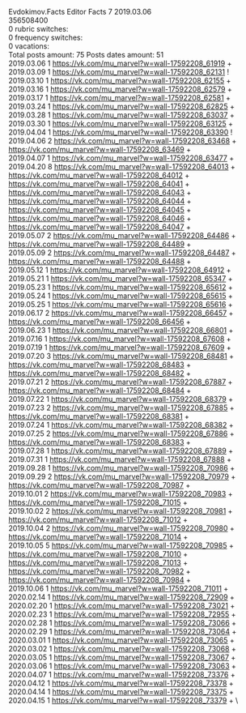 Evdokimov.Facts	Editor Facts 7 2019.03.06\
356508400\
0 rubric switches:\
0 frequency switches:\
0 vacations:\
Total posts amount: 75	Posts dates amount: 51\
2019.03.06 1 https://vk.com/mu_marvel?w=wall-17592208_61919 + \
2019.03.09 1 https://vk.com/mu_marvel?w=wall-17592208_62131 ! \
2019.03.10 1 https://vk.com/mu_marvel?w=wall-17592208_62155 + \
2019.03.16 1 https://vk.com/mu_marvel?w=wall-17592208_62579 + \
2019.03.17 1 https://vk.com/mu_marvel?w=wall-17592208_62581 + \
2019.03.24 1 https://vk.com/mu_marvel?w=wall-17592208_62825 + \
2019.03.28 1 https://vk.com/mu_marvel?w=wall-17592208_63037 + \
2019.03.30 1 https://vk.com/mu_marvel?w=wall-17592208_63125 + \
2019.04.04 1 https://vk.com/mu_marvel?w=wall-17592208_63390 ! \
2019.04.06 2 https://vk.com/mu_marvel?w=wall-17592208_63468 + https://vk.com/mu_marvel?w=wall-17592208_63469 + \
2019.04.07 1 https://vk.com/mu_marvel?w=wall-17592208_63477 + \
2019.04.20 8 https://vk.com/mu_marvel?w=wall-17592208_64013 + https://vk.com/mu_marvel?w=wall-17592208_64012 + https://vk.com/mu_marvel?w=wall-17592208_64041 + https://vk.com/mu_marvel?w=wall-17592208_64043 + https://vk.com/mu_marvel?w=wall-17592208_64044 + https://vk.com/mu_marvel?w=wall-17592208_64045 + https://vk.com/mu_marvel?w=wall-17592208_64046 + https://vk.com/mu_marvel?w=wall-17592208_64047 + \
2019.05.07 2 https://vk.com/mu_marvel?w=wall-17592208_64486 + https://vk.com/mu_marvel?w=wall-17592208_64489 + \
2019.05.09 2 https://vk.com/mu_marvel?w=wall-17592208_64487 + https://vk.com/mu_marvel?w=wall-17592208_64488 + \
2019.05.12 1 https://vk.com/mu_marvel?w=wall-17592208_64912 + \
2019.05.21 1 https://vk.com/mu_marvel?w=wall-17592208_65347 + \
2019.05.23 1 https://vk.com/mu_marvel?w=wall-17592208_65612 + \
2019.05.24 1 https://vk.com/mu_marvel?w=wall-17592208_65615 + \
2019.05.25 1 https://vk.com/mu_marvel?w=wall-17592208_65616 + \
2019.06.17 2 https://vk.com/mu_marvel?w=wall-17592208_66457 + https://vk.com/mu_marvel?w=wall-17592208_66456 + \
2019.06.23 1 https://vk.com/mu_marvel?w=wall-17592208_66801 + \
2019.07.16 1 https://vk.com/mu_marvel?w=wall-17592208_67608 + \
2019.07.19 1 https://vk.com/mu_marvel?w=wall-17592208_67609 + \
2019.07.20 3 https://vk.com/mu_marvel?w=wall-17592208_68481 + https://vk.com/mu_marvel?w=wall-17592208_68483 + https://vk.com/mu_marvel?w=wall-17592208_68482 + \
2019.07.21 2 https://vk.com/mu_marvel?w=wall-17592208_67887 + https://vk.com/mu_marvel?w=wall-17592208_68484 + \
2019.07.22 1 https://vk.com/mu_marvel?w=wall-17592208_68379 + \
2019.07.23 2 https://vk.com/mu_marvel?w=wall-17592208_67885 + https://vk.com/mu_marvel?w=wall-17592208_68381 + \
2019.07.24 1 https://vk.com/mu_marvel?w=wall-17592208_68382 + \
2019.07.25 2 https://vk.com/mu_marvel?w=wall-17592208_67886 + https://vk.com/mu_marvel?w=wall-17592208_68383 + \
2019.07.28 1 https://vk.com/mu_marvel?w=wall-17592208_67889 + \
2019.07.31 1 https://vk.com/mu_marvel?w=wall-17592208_67888 + \
2019.09.28 1 https://vk.com/mu_marvel?w=wall-17592208_70986 + \
2019.09.29 2 https://vk.com/mu_marvel?w=wall-17592208_70979 + https://vk.com/mu_marvel?w=wall-17592208_70987 + \
2019.10.01 2 https://vk.com/mu_marvel?w=wall-17592208_70983 + https://vk.com/mu_marvel?w=wall-17592208_71015 + \
2019.10.02 2 https://vk.com/mu_marvel?w=wall-17592208_70981 + https://vk.com/mu_marvel?w=wall-17592208_71012 + \
2019.10.04 2 https://vk.com/mu_marvel?w=wall-17592208_70980 + https://vk.com/mu_marvel?w=wall-17592208_71014 + \
2019.10.05 5 https://vk.com/mu_marvel?w=wall-17592208_70985 + https://vk.com/mu_marvel?w=wall-17592208_71010 + https://vk.com/mu_marvel?w=wall-17592208_71013 + https://vk.com/mu_marvel?w=wall-17592208_70982 + https://vk.com/mu_marvel?w=wall-17592208_70984 + \
2019.10.06 1 https://vk.com/mu_marvel?w=wall-17592208_71011 + \
2020.02.14 1 https://vk.com/mu_marvel?w=wall-17592208_72909 + \
2020.02.20 1 https://vk.com/mu_marvel?w=wall-17592208_73021 + \
2020.02.23 1 https://vk.com/mu_marvel?w=wall-17592208_72955 + \
2020.02.28 1 https://vk.com/mu_marvel?w=wall-17592208_73066 + \
2020.02.29 1 https://vk.com/mu_marvel?w=wall-17592208_73064 + \
2020.03.01 1 https://vk.com/mu_marvel?w=wall-17592208_73065 + \
2020.03.02 1 https://vk.com/mu_marvel?w=wall-17592208_73068 + \
2020.03.05 1 https://vk.com/mu_marvel?w=wall-17592208_73067 + \
2020.03.06 1 https://vk.com/mu_marvel?w=wall-17592208_73063 + \
2020.04.07 1 https://vk.com/mu_marvel?w=wall-17592208_73376 + \
2020.04.12 1 https://vk.com/mu_marvel?w=wall-17592208_73378 + \
2020.04.14 1 https://vk.com/mu_marvel?w=wall-17592208_73375 + \
2020.04.15 1 https://vk.com/mu_marvel?w=wall-17592208_73379 + \
